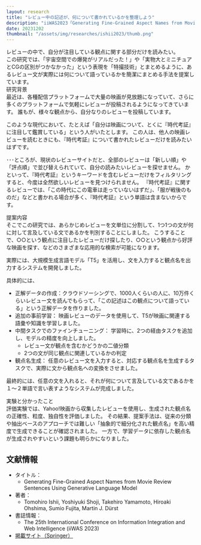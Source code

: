 ```yaml
---
layout: research
title: "レビュー中の記述が、何について書かれているかを整理しよう"
description: "iiWAS2023「Generating Fine-Grained Aspect Names from Movie Review Sentences Using Generative Language Model」"
date: 20231202
thumbnail: "/assets/img/researches/ishii2023/thumb.png"
---
```


<div class="catch">
レビューの中で、自分が注目している観点に関する部分だけを読みたい。
</div>
この研究では、「宇宙空間での爆発がリアルだった！」や「実物大とミニチュアとCGの区別がつかなかった」という表現を「特撮技術」とまとめるように、あるレビュー文が実際には何について語っているかを簡潔にまとめる手法を提案しています。

<div class="header">研究背景</div>
最近は、各種配信プラットフォームで大量の映画が見放題になっていて、さらに多くのプラットフォームで気軽にレビューが投稿されるようになってきています。
誰もが、様々な観点から、自分なりのレビューを投稿しています。

このような現代において、たとえば「自分は映画について、とくに『時代考証』に注目して鑑賞している」という人がいたとします。
この人は、他人の映画レビューを読むときにも、『時代考証』について書かれたレビューだけを読みたいはずです。

･･･ところが、現状のレビューサイトだと、全部のレビューは「新しい順」や「評点順」で並び替えられていて、自分の読みたいレビューを探せません。
かといって、『時代考証』というキーワードを含むレビューだけをフィルタリングすると、今度は全然欲しいレビューを見つけられません。
『時代考証』に関するレビューでは、「この時代にこの電車は走っていないはずだ」、「服が戦後のものだ」などと書かれる場合が多く、『時代考証』という単語は含まないからです。

<div class="header">提案内容</div>
そこでこの研究では、あらかじめレビューを文単位に分割して、1つ1つの文が何に対して言及している文であるかを判別することにしました。
こうすることで、○○という観点に注目したレビューだけ探したり、○○という観点から好評な映画を探す、などのさまざまな応用的な検索が可能になります。

実際には、大規模生成言語モデル「T5」を活用し、文を入力すると観点名を出力するシステムを開発しました。

具体的には、

- 正解データの作成：クラウドソーシングで、1000人くらいの人に、10万件くらいレビュー文を読んでもらって、「この記述はこの観点について語っている」という正解データを作りました。
- 追加の事前学習： 映画レビューのデータを使用して、T5が映画に関連する語彙や知識を学習しました。
- 中間タスクでのファインチューニング： 学習時に、2つの経由タスクを追加し、モデルの精度を向上しました。
    - レビュー文が観点を含むかどうかの二値分類
    - 2つの文が同じ観点に関連しているかの判定
- 観点名生成： 任意のレビュー文を入力すると、対応する観点名を生成するタスクで、実際に文から観点名への変換をさせました。

最終的には、任意の文を入れると、それが何について言及している文であるかを１～２単語で言い表すようなシステムが完成しました。

<div class="header">実験と分かったこと</div>
評価実験では、Yahoo!映画から収集したレビューを使用し、生成された観点名の正確性、粒度、独自性を評価しました。
その結果、提案手法は、従来の分類や抽出ベースのアプローチでは難しい「抽象的で細分化された観点名」を高い精度で生成できることが確認されました。
一方で、学習データに依存した観点名が生成されやすいという課題も明らかになりました。

## 文献情報
- タイトル：
    - Generating Fine-Grained Aspect Names from Movie Review Sentences Using Generative Language Model
- 著者：
    - Tomohiro Ishii, Yoshiyuki Shoji, Takehiro Yamamoto, Hiroaki Ohshima, Sumio Fujita, Martin J. Dürst
- 書誌情報：
    - The 25th International Conference on Information Integration and Web Intelligence (iiWAS 2023)
- [掲載サイト（Springer）](https://doi.org/10.1007/978-3-031-48316-5_23)